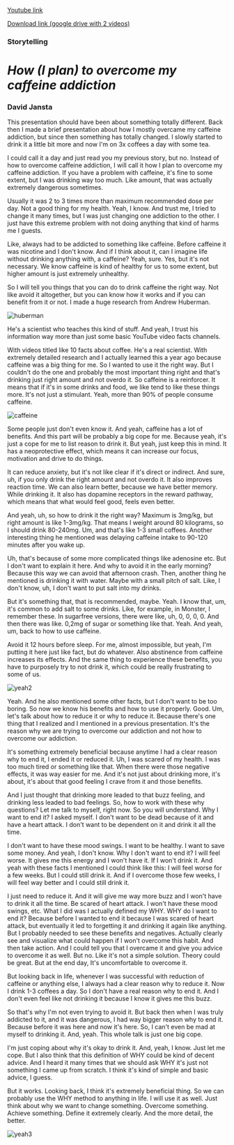 [Youtube link](https://www.youtube.com/watch?v=Jcc5dJPzhr0&ab_channel=DJ100)

[Download link (google drive with 2 videos)](https://drive.google.com/drive/folders/1Arh4rxrYEhI-zx1yIGiop8S6Q13yiKxt?usp=sharing)

### **Storytelling**

# *How (I plan) to overcome my caffeine addiction*

### David Jansta

This presentation should have been about something totally different. Back then I made a brief presentation about how I mostly overcame my caffeine addiction, but since then something has totally changed. I slowly started to drink it a little bit more and now I'm on 3x coffees a day with some tea.

I could call it a day and just read you my previous story, but no. Instead of how to overcome caffeine addiction, I will call it how I plan to overcome my caffeine addiction. If you have a problem with caffeine, it's fine to some extent, but I was drinking way too much. Like amount, that was actually extremely dangerous sometimes.

Usually it was 2 to 3 times more than maximum recommended dose per day. Not a good thing for my health. Yeah, I know. And trust me, I tried to change it many times, but I was just changing one addiction to the other.  I just have this extreme problem with not doing anything that kind of harms me I guests.

Like, always had to be addicted to something like caffeine. Before caffeine it was nicotine and I don't know. And if I think about it, can I imagine life without drinking anything with,  a caffeine? Yeah, sure. Yes, but it's not necessary. We know caffeine is kind of healthy for us to some extent, but higher amount is just extremely unhealthy.

So I will tell you things that you can do to drink caffeine the right way. Not like avoid it altogether, but you can know how it works and if you can benefit from it or not. I made a huge research from Andrew Huberman.

![huberman](https://github.com/davidjansta1/english-for-designers5/assets/165008882/ff0980b3-a428-4255-ba6b-858c65490d24)

He's a scientist who teaches this kind of stuff. And yeah, I trust his information way more than just some basic YouTube video facts channels.

With videos titled like 10 facts about coffee. He's a real scientist. With extremely detailed research and I actually learned this a year ago because caffeine was a big thing for me. So I wanted to use it the right way. But I couldn't do the one and probably the most important thing right and that's drinking just right amount and not overdo it. So caffeine is a reinforcer.  It means that if it's in some drinks and food, we like tend to like these things more. It's not just a stimulant. Yeah, more than 90% of people consume caffeine.

![caffeine](https://github.com/davidjansta1/english-for-designers5/assets/165008882/77b0ff58-bdf5-45bd-bba5-02b39f945c69)

Some people just don't even know it. And yeah, caffeine has a lot of benefits. And this part will be probably a big cope for me. Because yeah, it's just a cope for me to list reason to drink it. But yeah, just keep this in mind. It has a neoprotective effect, which means it can increase our focus, motivation and drive to do things.

It can reduce anxiety, but it's not like clear if it's direct or indirect. And sure, uh, if you only drink the right amount and not overdo it. It also improves reaction time. We can also learn better, because we have better memory. While drinking it. It also has dopamine receptors in the reward pathway, which means that what would feel good, feels even better.

And yeah, uh, so how to drink it the right way? Maximum is 3mg/kg, but right amount is like 1-3mg/kg. That means I weight around 80 kilograms, so I should drink  80-240mg. Um, and that's like 1-3 small coffees. Another interesting thing he mentioned was delaying caffeine intake to 90-120 minutes after you wake up.

Uh, that's because of some more complicated things like adenosine etc. But I don't want to explain it here. And why to avoid it in the early morning? Because this way we can avoid that afternoon crash. Then, another thing he mentioned is drinking it with water. Maybe with a small pitch of salt. Like, I don't know, uh, I don't want to put salt into my drinks.

But it's something that, that is recommended, maybe. Yeah. I know that, um, it's common to add salt to some drinks. Like, for example, in Monster, I remember these. In sugarfree versions, there were like, uh, 0, 0, 0, 0. And then there was like. 0,2mg of sugar or something like that. Yeah. And yeah, um, back to how to use caffeine.

Avoid it 12 hours before sleep. For me, almost impossible, but yeah, I'm putting it here just like fact, but do whatever. Also abstinence from caffeine increases its effects. And the same thing to experience these benefits, you have to purposely try to not drink it, which could be really frustrating to some of us.

![yeah2](https://github.com/davidjansta1/english-for-designers5/assets/165008882/e9cf5187-9634-49b0-8c0b-ef4a589dc0d7)

Yeah. And he also mentioned some other facts, but I don't want to be too boring. So now we know his benefits and how to use it properly. Good. Um, let's talk about how to reduce it or why to reduce it. Because there's one thing that I realized and I mentioned in a previous presentation. It's the reason why we are trying to overcome our addiction and not how to overcome our addiction.

It's something extremely beneficial because anytime I had a clear reason why to end it, I ended it or reduced it. Uh, I was scared of my health. I was too much tired or something like that. When there were those negative effects, it was way easier for me. And it's not just about drinking more, it's about, it's about that good feeling I crave from it and those benefits.

And I just thought that drinking more leaded to that buzz feeling, and drinking less leaded to bad feelings. So, how to work with these why questions? Let me talk to myself, right now. So you will understand. Why I want to end it? I asked myself. I don't want to be dead because of it and have a heart attack. I don't want to be dependent on it and drink it all the time.

I don't want to have these mood swings. I want to be healthy. I want to save some money. And yeah, I don't know. Why I don't want to end it? I will feel worse. It gives me this energy and I won't have it. If I won't drink it. And yeah with these facts I mentioned I could think like this: I will feel worse for a few weeks. But I could still drink it. And if I overcome those few weeks, I will feel way better and I could still drink it.

I just need to reduce it. And it will give me way more buzz and I won't have to drink it all the time. Be scared of heart attack. I won't have these mood swings, etc. What I did was I actually defined my WHY. WHY do I want to end it? Because before I wanted to  end it because I was scared of heart attack, but eventually it led to forgetting it and drinking it again like anything. But I probably needed to see these benefits and negatives. Actually clearly see and visualize what could happen if I won't overcome this habit. And then take action. And I could tell you that I overcame it and give you advice to overcome it as well. But no. Like it's not a simple solution. Theory could be great. But at the end day, It's uncomfortable to overcome it.

But looking back in life, whenever I was successful with reduction of caffeine or anything else, I always had a clear reason why to reduce it. Now I drink 1-3 coffees a day. So I don't have a real reason why to end it. And I don't even feel like not drinking it because I know it gives me this buzz.

So that's why I'm not even trying to avoid it. But back then when I was truly addicted to it, and it was dangerous, I had way bigger reason why to end it. Because before it was here and now it's here. So, I can't even be mad at myself to drinking it. And, yeah. This whole talk is just one big cope.

I'm just coping about why it's okay to drink it. And, yeah, I know. Just let me cope. But I also think that this definition of WHY could be kind of decent advice. And I heard it many times that we should ask WHY it's just not something I came up from scratch. I think it's kind of simple and basic advice, I guess.

But it works. Looking back, I think it's extremely beneficial thing. So we can probably use the WHY method to anything in life. I will use it as well. Just think about why we want to change something. Overcome something. Achieve something. Define it extremely clearly. And the more detail, the better.

![yeah3](https://github.com/davidjansta1/english-for-designers5/assets/165008882/ee0ee952-9e1f-4804-a31f-843acdcf084d)
